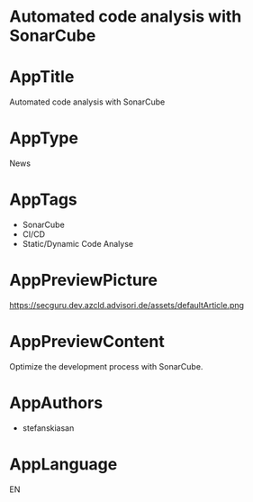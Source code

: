 # Automated code analysis with SonarCube








# AppTitle
Automated code analysis with SonarCube

# AppType
News

# AppTags
- SonarCube
- CI/CD
- Static/Dynamic Code Analyse

# AppPreviewPicture
https://secguru.dev.azcld.advisori.de/assets/defaultArticle.png

# AppPreviewContent
Optimize the development process with SonarCube.

# AppAuthors
- stefanskiasan

# AppLanguage
EN
